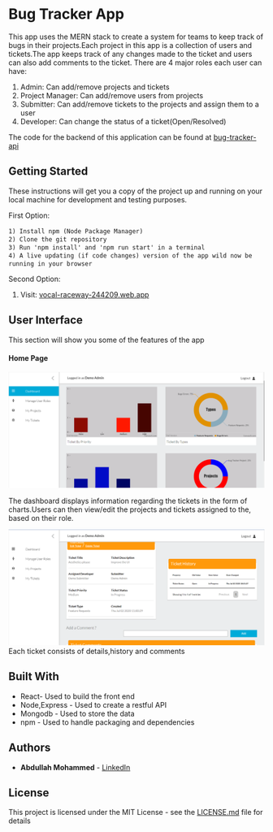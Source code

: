 # Bug Tracker App

This app uses the MERN stack to create a system for teams to keep track of
bugs in their projects.Each project in this app is a collection of
users and tickets.The app keeps track of any changes made to the ticket
and users can also add comments to the ticket.
There are 4 major roles each user can have:

1. Admin: Can add/remove projects and tickets
2. Project Manager: Can add/remove users from projects
3. Submitter: Can add/remove tickets to the projects and assign them to a user
4. Developer: Can change the status of a ticket(Open/Resolved)

The code for the backend of this application can be found at [bug-tracker-api](https://github.com/abdullah578/bug-tracker-api)

## Getting Started

These instructions will get you a copy of the project up and running on your local machine for development and testing purposes.

First Option:

```
1) Install npm (Node Package Manager)
2) Clone the git repository
3) Run 'npm install' and 'npm run start' in a terminal
4) A live updating (if code changes) version of the app wild now be running in your browser

```

Second Option:

1. Visit: [vocal-raceway-244209.web.app](https://vocal-raceway-244209.web.app)

## User Interface

This section will show you some of the features of the app

#### Home Page

![Home Page](/docs/dash.png)

The dashboard displays information regarding the tickets in the form of charts.Users can then view/edit the projects and tickets assigned to the, based on their role.

![Ticket](/docs/tick.png)
Each ticket consists of details,history and comments

## Built With

- React- Used to build the front end
- Node,Express - Used to create a restful API
- Mongodb - Used to store the data
- npm - Used to handle packaging and dependencies

## Authors

- **Abdullah Mohammed** - [LinkedIn](https://www.linkedin.com/in/abdullah-mohammed-456290195/)

## License

This project is licensed under the MIT License - see the [LICENSE.md](LICENSE.md) file for details
